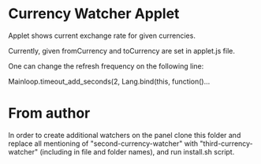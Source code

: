 Currency Watcher Applet
=======================

Applet shows current exchange rate for given currencies.

Currently, given fromCurrency and toCurrency are set in applet.js file.

One can change the refresh frequency on the following line:

Mainloop.timeout_add_seconds(2, Lang.bind(this, function()...

From author
=======================

In order to create additional watchers on the panel clone this folder and replace all mentioning of "second-currency-watcher" with "third-currency-watcher" (including in file and folder names), and run install.sh script.

